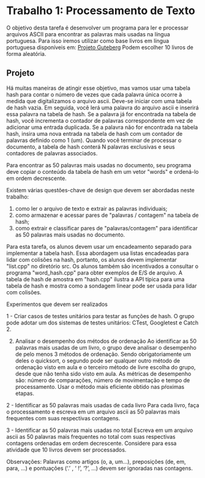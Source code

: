 # Trabalho 1: Processamento de Texto

O objetivo desta tarefa é desenvolver um programa para ler e processar arquivos ASCII para encontrar as palavras mais usadas na língua portuguesa. Para isso iremos utilizar como base livros em língua portuguesa disponíveis em:  [Projeto Guteberg](https://www.gutenberg.org/browse/languages/pt) 
Podem escolher 10 livros de forma aleatória.

## Projeto
Há muitas maneiras de atingir esse objetivo, mas vamos usar uma tabela hash para contar o número de vezes que cada palavra única ocorre à medida que digitalizamos o arquivo ascii. Deve-se iniciar com uma tabela de hash vazia. Em seguida, você lerá uma palavra do arquivo ascii e inserirá essa palavra na tabela de hash. Se a palavra já for encontrada na tabela de hash, você incrementa o contador de palavras correspondente em vez de adicionar uma entrada duplicada. Se a palavra não for encontrada na tabela  hash, insira uma nova entrada na tabela de hash com um contador de palavras definido como 1 (um). Quando você terminar de processar o documento, a tabela de hash conterá N palavras exclusivas e seus contadores de palavras associados.

Para encontrar as 50 palavras mais usadas no documento, seu programa deve copiar o conteúdo da tabela de hash em um vetor "words" e ordená-lo em ordem decrescente.

Existem várias questões-chave de design que devem ser abordadas neste trabalho: 
1. como ler o arquivo de texto e extrair as palavras individuais;
2. como armazenar e acessar pares de "palavras / contagem" na tabela de hash;
3. como extrair e classificar pares de "palavras/contagem" para identificar as 50 palavras mais usadas no documento.

Para esta tarefa, os alunos devem usar um encadeamento separado para implementar a tabela hash. Essa abordagem usa listas encadeadas para lidar com colisões na hash, portanto, os alunos devem implementar "list.cpp" no diretório src. Os alunos também são incentivados a consultar o programa "word_hash.cpp" para obter exemplos de E/S de arquivo. 
A tabela de hash de amostra em "hash.cpp" ilustra a API típica para uma tabela de hash e mostra como a sondagem linear pode ser usada para lidar com colisões.

Experimentos que devem ser realizados

1 - Criar casos de testes unitários para testar as funções de hash. 
O grupo pode adotar um dos sistemas de testes unitários: CTest, Googletest e Catch 2.

2. Analisar o desempenho dos métodos de ordenação
Ao identificar as 50 palavras mais usadas de um livro, o grupo deve analisar o desempenho de pelo menos 3 métodos de ordenação. Sendo obrigatoriamente um deles o quicksort, o segundo pode ser qualquer outro método de ordenação visto em aula e o terceiro método de livre escolha do grupo, desde que não tenha sido visto em aula.  As métricas de desempenho são: número de comparações, número de movimentação e tempo de processamento.
Usar o método mais eficiente obtido nas pŕoximas etapas.

2 - Identificar as 50 palavras mais usadas de cada livro
Para cada livro, faça o processamento e escreva em um arquivo ascii as 50 palavras mais frequentes com suas respectivas contagens.

3 - Identificar as 50 palavras mais usadas no total
Escreva em um arquivo ascii as 50 palavras mais frequentes no total com suas respectivas contagens ordenadas em ordem decrescente. Considere para essa atividade que 10 livros devem ser processados.

Observações:
Palavras como artigos (o, a, um…), preposições (de, em, para, …) e pontuações (‘.’ , ‘ !’, ‘?’, ...) devem ser ignoradas nas contagens. 
